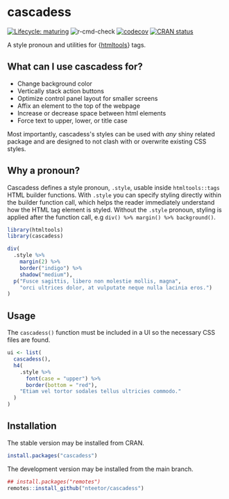 # cascadess

[![Lifecycle: maturing](https://img.shields.io/badge/lifecycle-maturing-blue.svg)](https://www.tidyverse.org/lifecycle/#maturing)
![r-cmd-check](https://github.com/nteetor/cascadess/workflows/r-cmd-check/badge.svg)
[![codecov](https://codecov.io/gh/nteetor/cascadess/branch/main/graph/badge.svg)](https://codecov.io/gh/nteetor/cascadess)
[![CRAN status](https://www.r-pkg.org/badges/version/cascadess)](https://CRAN.R-project.org/package=cascadess)

A style pronoun and utilities for {[htmltools](https://github.com/rstudio/htmltools)} tags.

## What can I use cascadess for?

* Change background color
* Vertically stack action buttons
* Optimize control panel layout for smaller screens
* Affix an element to the top of the webpage
* Increase or decrease space between html elements
* Force text to upper, lower, or title case

Most importantly, cascadess's styles can be used with _any_ shiny related
package and are designed to not clash with or overwrite existing CSS styles.

## Why a pronoun?

Cascadess defines a style pronoun, `.style`, usable inside `htmltools::tags`
HTML builder functions. With `.style` you can specify styling directly within
the builder function call, which helps the reader immediately understand how the
HTML tag element is styled. Without the `.style` pronoun, styling is applied
after the function call, e.g `div() %>% margin() %>% background()`.

``` R
library(htmltools)
library(cascadess)

div(
  .style %>%
    margin(2) %>%
    border("indigo") %>%
    shadow("medium"),
  p("Fusce sagittis, libero non molestie mollis, magna",
    "orci ultrices dolor, at vulputate neque nulla lacinia eros.")
)
```

## Usage

The `cascadess()` function must be included in a UI so the necessary CSS files
are found.

``` R
ui <- list(
  cascadess(),
  h4(
    .style %>%
      font(case = "upper") %>%
      border(bottom = "red"),
    "Etiam vel tortor sodales tellus ultricies commodo."
  )
)
```

## Installation

The stable version may be installed from CRAN.

``` R
install.packages("cascadess")
```

The development version may be installed from the main branch.

``` R
## install.packages("remotes")
remotes::install_github("nteetor/cascadess")
```
